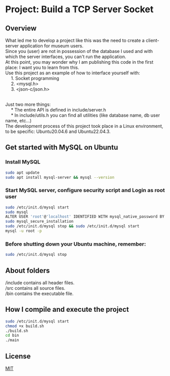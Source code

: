 # Project: Build a TCP Server Socket

## Overview
What led me to develop a project like this was the need to create a client-server application for museum users. <br />
Since you (user) are not in possession of the database I used and with which the server interfaces, you can't run the application. <br />
At this point, you may wonder why I am publishing this code in the first place: I want you to learn from this. <br />
Use this project as an example of how to interface yourself with: <br />
&emsp; 1. Socket programming <br />
&emsp; 2. <mysql.h> <br />
&emsp; 3. <json-c/json.h> <br /> <br />

Just two more things: <br />
&emsp; * The entire API is defined in include/server.h <br />
&emsp; * In include/utils.h you can find all utilities (like database name, db user name, etc...) <br />
The development process of this project took place in a Linux environment, to be specific: Ubuntu20.04.6 and Ubuntu22.04.3. <br />

## Get started with MySQL on Ubuntu

### Install MySQL
```bash
sudo apt update
sudo apt install mysql-server && mysql --version
```

### Start MySQL server, configure security script and Login as root user
```bash
sudo /etc/init.d/mysql start
sudo mysql
ALTER USER 'root'@'localhost' IDENTIFIED WITH mysql_native_password BY ' '; # Then quit MySQL
sudo mysql_secure_installation
sudo /etc/init.d/mysql stop && sudo /etc/init.d/mysql start
mysql -u root -p
```

### Before shutting down your Ubuntu machine, remember:
```bash
sudo /etc/init.d/mysql stop
```

## About folders

/include contains all header files. <br />
/src contains all source files. <br />
/bin contains the executable file. <br />

## How I compile and execute the project

```bash
sudo /etc/init.d/mysql start
chmod +x build.sh
./build.sh
cd bin
./main
```

## License

[MIT](https://choosealicense.com/licenses/mit/)
